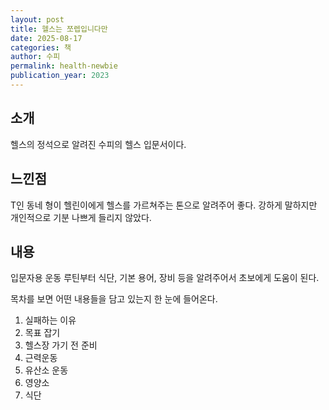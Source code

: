 ```yaml
---
layout: post
title: 헬스는 쪼렙입니다만
date: 2025-08-17
categories: 책
author: 수피
permalink: health-newbie
publication_year: 2023
---
```


## 소개

헬스의 정석으로 알려진 수피의 헬스 입문서이다.

## 느낀점

T인 동네 형이 헬린이에게 헬스를 가르쳐주는 톤으로 알려주어 좋다.
강하게 말하지만 개인적으로 기분 나쁘게 들리지 않았다.

## 내용

입문자용 운동 루틴부터 식단, 기본 용어, 장비 등을 알려주어서 초보에게 도움이 된다.

목차를 보면 어떤 내용들을 담고 있는지 한 눈에 들어온다.

1. 실패하는 이유
2. 목표 잡기
3. 헬스장 가기 전 준비
4. 근력운동
5. 유산소 운동
6. 영양소
7. 식단

